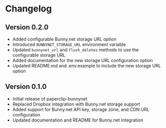 # Changelog

## Version 0.2.0

* Added configurable Bunny.net storage URL option
* Introduced `BUNNYNET_STORAGE_URL` environment variable
* Updated `bunnynet_url` and `flush_deletes` methods to use the configurable storage URL
* Added documentation for the new storage URL configuration option
* Updated README.md and .env.example to include the new storage URL option

## Version 0.1.0

* Initial release of paperclip-bunnynet
* Replaced Dropbox integration with Bunny.net storage support
* Added support for Bunny.net API key, storage zone, and CDN URL configuration
* Updated documentation and README for Bunny.net integration
